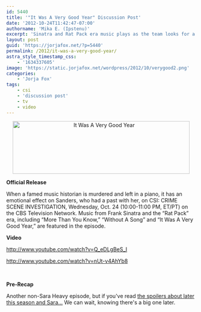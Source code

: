 ```yaml
---
id: 5440
title: '"It Was A Very Good Year" Discussion Post'
date: '2012-10-24T11:42:47-07:00'
authorname: 'Mika E. (Ipstenu)'
excerpt: 'Sinatra and Rat Pack era music plays as the team looks for a killer!'
layout: post
guid: 'https://jorjafox.net/?p=5440'
permalink: /2012/it-was-a-very-good-year/
astra_style_timestamp_css:
    - '1634337605'
image: 'https://static.jorjafox.net/wordpress/2012/10/verygood2.png'
categories:
    - 'Jorja Fox'
tags:
    - csi
    - 'discussion post'
    - tv
    - video
---
```


<p style="text-align: center;"><img class="size-archive-thumbnail wp-image-5443 aligncenter" title="It Was A Very Good Year" src="//static.jorjafox.net/wordpress/2012/10/verygood2-470x140.png" alt="It Was A Very Good Year" width="470" height="140" />

**Official Release**

When a famed music historian is murdered and left in a piano, it has an emotional effect on Sanders, who had a past with her, on CSI: CRIME SCENE INVESTIGATION, Wednesday, Oct. 24 (10:00-11:00 PM, ET/PT) on the CBS Television Network.  Music from Frank Sinatra and the “Rat Pack” era, including “More Than You Know,” “Without A Song” and “It Was A Very Good Year,” are featured in the episode.

**Video**

http://www.youtube.com/watch?v=Q_eDLgBeS_I

http://www.youtube.com/watch?v=nUt-v4AhYb8

&nbsp;

**Pre-Recap**

Another non-Sara Heavy episode, but if you've read <a title="CSI Spoilers Spark Terror…" href="https://jorjafox.net/2012/csi-spoilers-spark-terror/">the spoilers about later this season and Sara...</a> We can wait, knowing there's a big one later.
